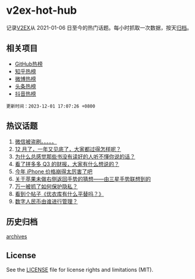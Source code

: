 # v2ex-hot-hub

 记录[V2EX](https://www.v2ex.com/)从 2021-01-06 日至今的热门话题。每小时抓取一次数据，按天[归档](archives)。
 
 ## 相关项目

- [GitHub热榜](https://github.com/lonnyzhang423/github-hot-hub)
- [知乎热榜](https://github.com/lonnyzhang423/zhihu-hot-hub)
- [微博热榜](https://github.com/lonnyzhang423/weibo-hot-hub)
- [头条热榜](https://github.com/lonnyzhang423/toutiao-hot-hub)
- [抖音热榜](https://github.com/lonnyzhang423/douyin-hot-hub)


 `更新时间：2023-12-01 17:07:26 +0800`

## 热议话题

1. [微信被盗刷。。。。。](https://www.v2ex.com/t/996764)
1. [12 月了，一年又见底了，大家都过得怎样呢？](https://www.v2ex.com/t/996699)
1. [为什么总感觉那些书没有读好的人听不懂你说的话？](https://www.v2ex.com/t/996654)
1. [看了拼多多 Q3 的财报，大家有什么想说的？](https://www.v2ex.com/t/996619)
1. [今年 iPhone 价格崩得太厉害了吧](https://www.v2ex.com/t/996664)
1. [关于苹果未做右侧返回手势的猜想——由三星手势联想到的](https://www.v2ex.com/t/996732)
1. [万一被抓了如何保护隐私？](https://www.v2ex.com/t/996777)
1. [看到个帖子《优衣库有什么平替吗？》](https://www.v2ex.com/t/996627)
1. [数字人民币由谁进行管理？](https://www.v2ex.com/t/996723)

## 历史归档

[archives](archives)

## License

See the [LICENSE](LICENSE) file for license rights and limitations (MIT).
